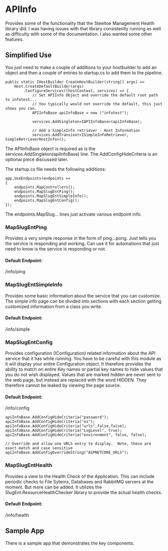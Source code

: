 # APIInfo
Provides some of the functionality that the Steeltoe Management Health library did.  I was having issues with that library consistently running as well as difficulty with some of the documentation.  I also wanted some other features.  

## Simplified Use
You just need to make a couple of additions to your hostbuilder to add an object and then a couple of entries to startup.cs to add them to the pipeline.

```<language>
public static IHostBuilder CreateHostBuilder(string[] args) =>
	Host.CreateDefaultBuilder(args)
		.ConfigureServices((hostContext, services) => {
			// Set APIInfo Object and override the default root path to infotest...
			// You typically would not override the default, this just shows you can.
			APIInfoBase apiInfoBase = new ("infotest");

			services.AddSingleton<IAPIInfoBase>(apiInfoBase);

			// Add a SimpleInfo retriever - Host Information
			services.AddTransient<ISimpleInfoRetriever, SimpleRetrieverHostInfo>();
```

The APIInfoBase object is required as is the services.AddSingleton<IAPIInfoBase>(apiInfoBase) line.  The AddConfigHideCriteria is an optional piece discussed later.


The startup.cs file needs the following additions:
```<language>
app.UseEndpoints(endpoints =>
{		
	endpoints.MapControllers();
	endpoints.MapSlugEntPing();
	endpoints.MapSlugEntSimpleInfo();
	endpoints.MapSlugEntConfig();
});
```

The endpoints.MapSlug... lines just activate various endpoint info.

### MapSlugEntPing
Provides a very simple response in the form of ping...pong.  Just tells you the service is responding and working.  Can use it for automations that just need to know is the service is responding or not.

#### Default Endpoint:
/info/ping

### MapSlugEntSimpleInfo 
Provides some basic information about the service that you can customize.  The simple info page can be divided into sections with each section getting customized information from a class you write.  

#### Default Endpoint:
/info/simple

### MapSlugEntConfig
Provides configuration (IConfiguration) related information about the API service that it has while running.  You have to be careful with this module as it will display your entire Configuration object.
It therefore provides the ability to match on entire Key names or partial key names to hide values that you do not wish displayed.  Values that are marked hidden are never sent to the web page, but instead are replaced with the word HIDDEN.  They therefore cannot be leaked by viewing the page source.

#### Default Endpoint:
/info/config
```
apiInfoBase.AddConfigHideCriteria("password");
apiInfoBase.AddConfigHideCriteria("os");
apiInfoBase.AddConfigHideCriteria("urls",false,false);
apiInfoBase.AddConfigHideCriteria("LogLevel", true);
apiInfoBase.AddConfigHideCriteria("environment", false, false);

// Override and allow one URLS entry to display.  Note, these are exact match and case sensitive
apiInfoBase.AddConfigOverrideString("ASPNETCORE_URLS");
```

### MapSlugEntHealth
Provides a view to the Health Check of the Application.  This can include periodic checks to File Sytems, Databases and RabbitMQ servers at the moment.  But more can be added.
It utilizes the SlugEnt.ResourceHealthChecker library to provide the actual health checks.

#### Default Endpoint:
/info/health

## Sample App
There is a sample app that demonstrates the key components.
